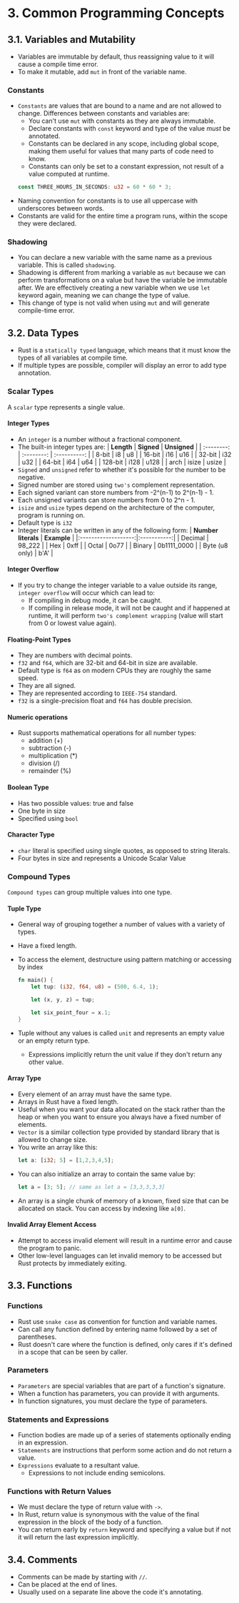 # 3. Common Programming Concepts

## 3.1. Variables and Mutability

- Variables are immutable by default, thus reassigning value to it will cause a compile time error.
- To make it mutable, add `mut` in front of the variable name.

### Constants

- `Constants` are values that are bound to a name and are not allowed to change. Differences between constants and variables are:
  - You can't use `mut` with constants as they are always immutable.
  - Declare constants with `const` keyword and type of the value _must_ be annotated.
  - Constants can be declared in any scope, including global scope, making them useful for values that many parts of code need to know.
  - Constants can only be set to a constant expression, not result of a value computed at runtime.
  ```rust
  const THREE_HOURS_IN_SECONDS: u32 = 60 * 60 * 3;
  ```
- Naming convention for constants is to use all uppercase with underscores between words.
- Constants are valid for the entire time a program runs, within the scope they were declared.

### Shadowing

- You can declare a new variable with the same name as a previous variable. This is called `shadowing`.
- Shadowing is different from marking a variable as `mut` because we can perform transformations on a value but have the variable be immutable after. We are effectively creating a new variable when we use `let` keyword again, meaning we can change the type of value.
- This change of type is not valid when using `mut` and will generate compile-time error.

## 3.2. Data Types

- Rust is a `statically typed` language, which means that it must know the types of all variables at compile time.
- If multiple types are possible, compiler will display an error to add type annotation.

### Scalar Types

A `scalar` type represents a single value.

#### Integer Types

- An `integer` is a number without a fractional component.
- The built-in integer types are:
  | **Length** | **Signed** | **Unsigned** |
  | :--------: | :--------: | :----------: |
  | 8-bit | i8 | u8 |
  | 16-bit | i16 | u16 |
  | 32-bit | i32 | u32 |
  | 64-bit | i64 | u64 |
  | 128-bit | i128 | u128 |
  | arch | isize | usize |
- `Signed` and `unsigned` refer to whether it's possible for the number to be negative.
- Signed number are stored using `two's` complement representation.
- Each signed variant can store numbers from -2^(n-1) to 2^(n-1) - 1.
- Each unsigned variants can store numbers from 0 to 2^n - 1.
- `isize` and `usize` types depend on the architecture of the computer, program is running on.
- Default type is `i32`
- Integer literals can be written in any of the following form:
  | **Number literals** | **Example** |
  |:-------------------:|:-----------:|
  | Decimal | 98_222 |
  | Hex | 0xff |
  | Octal | 0o77 |
  | Binary | 0b1111_0000 |
  | Byte (u8 only) | b'A' |

#### Integer Overflow

- If you try to change the integer variable to a value outside its range, `integer overflow` will occur which can lead to:
  - If compiling in debug mode, it can be caught.
  - If compiling in release mode, it will not be caught and if happened at runtime, it will perform `two's complement wrapping` (value will start from 0 or lowest value again).

#### Floating-Point Types

- They are numbers with decimal points.
- `f32` and `f64`, which are 32-bit and 64-bit in size are available.
- Default type is `f64` as on modern CPUs they are roughly the same speed.
- They are all signed.
- They are represented according to `IEEE-754` standard.
- `f32` is a single-precision float and `f64` has double precision.

#### Numeric operations

- Rust supports mathematical operations for all number types:
  - addition (+)
  - subtraction (-)
  - multiplication (\*)
  - division (/)
  - remainder (%)

#### Boolean Type

- Has two possible values: true and false
- One byte in size
- Specified using `bool`

#### Character Type

- `char` literal is specified using single quotes, as opposed to string literals.
- Four bytes in size and represents a Unicode Scalar Value

### Compound Types

`Compound types` can group multiple values into one type.

#### Tuple Type

- General way of grouping together a number of values with a variety of types.
- Have a fixed length.
- To access the element, destructure using pattern matching or accessing by index

  ```rust
  fn main() {
      let tup: (i32, f64, u8) = (500, 6.4, 1);

      let (x, y, z) = tup;

      let six_point_four = x.1;
  }
  ```

- Tuple without any values is called `unit` and represents an empty value or an empty return type.
  - Expressions implicitly return the unit value if they don't return any other value.

#### Array Type

- Every element of an array must have the same type.
- Arrays in Rust have a fixed length.
- Useful when you want your data allocated on the stack rather than the heap or when you want to ensure you always have a fixed number of elements.
- `Vector` is a similar collection type provided by standard library that is allowed to change size.
- You write an array like this:
  ```rust
  let a: [i32; 5] = [1,2,3,4,5];
  ```
- You can also initialize an array to contain the same value by:
  ```rust
  let a = [3; 5]; // same as let a = [3,3,3,3,3]
  ```
- An array is a single chunk of memory of a known, fixed size that can be allocated on stack. You can access by indexing like `a[0]`.

#### Invalid Array Element Access

- Attempt to access invalid element will result in a runtime error and cause the program to panic.
- Other low-level languages can let invalid memory to be accessed but Rust protects by immediately exiting.

## 3.3. Functions

### Functions

- Rust use `snake case` as convention for function and variable names.
- Can call any function defined by entering name followed by a set of parentheses.
- Rust doesn't care where the function is defined, only cares if it's defined in a scope that can be seen by caller.

### Parameters

- `Parameters` are special variables that are part of a function's signature.
- When a function has parameters, you can provide it with arguments.
- In function signatures, you must declare the type of parameters.

### Statements and Expressions

- Function bodies are made up of a series of statements optionally ending in an expression.
- `Statements` are instructions that perform some action and do not return a value.
- `Expressions` evaluate to a resultant value.
  - Expressions to not include ending semicolons.

### Functions with Return Values

- We must declare the type of return value with `->`.
- In Rust, return value is synonymous with the value of the final expression in the block of the body of a function.
- You can return early by `return` keyword and specifying a value but if not it will return the last expression implicitly.

## 3.4. Comments

- Comments can be made by starting with `//`.
- Can be placed at the end of lines.
- Usually used on a separate line above the code it's annotating.
